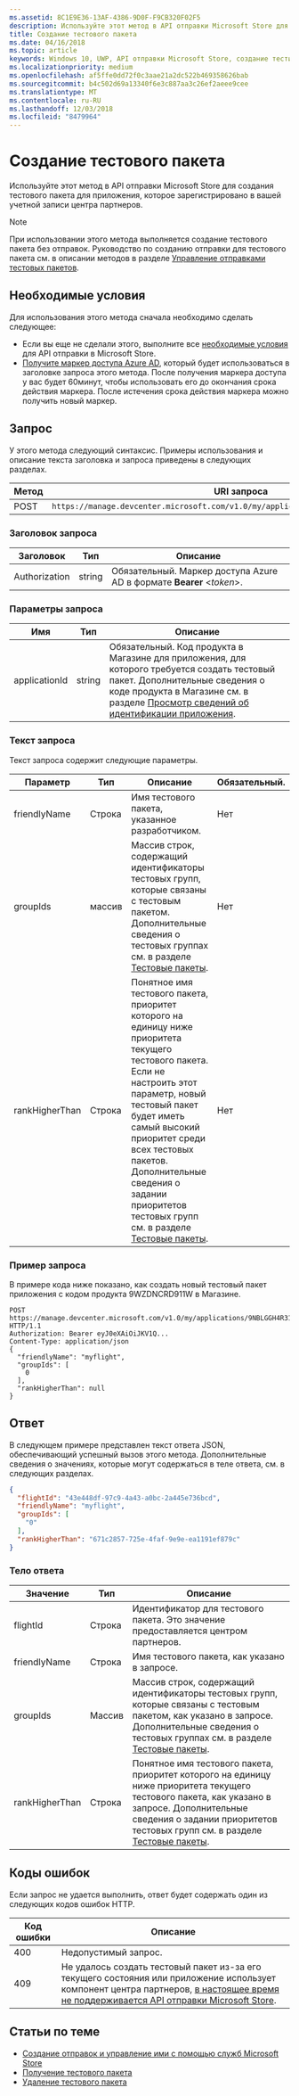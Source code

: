 ```yaml
---
ms.assetid: 8C1E9E36-13AF-4386-9D0F-F9CB320F02F5
description: Используйте этот метод в API отправки Microsoft Store для создания тестового пакета для приложения, которое зарегистрировано в вашей учетной записи центра партнеров.
title: Создание тестового пакета
ms.date: 04/16/2018
ms.topic: article
keywords: Windows 10, UWP, API отправки Microsoft Store, создание тестируемой возможности
ms.localizationpriority: medium
ms.openlocfilehash: af5ffe0dd72f0c3aae21a2dc522b469358626bab
ms.sourcegitcommit: b4c502d69a13340f6e3c887aa3c26ef2aeee9cee
ms.translationtype: MT
ms.contentlocale: ru-RU
ms.lasthandoff: 12/03/2018
ms.locfileid: "8479964"
---
```

# <a name="create-a-package-flight"></a>Создание тестового пакета

Используйте этот метод в API отправки Microsoft Store для создания тестового пакета для приложения, которое зарегистрировано в вашей учетной записи центра партнеров.

> [!NOTE]
> При использовании этого метода выполняется создание тестового пакета без отправок. Руководство по созданию отправки для тестового пакета см. в описании методов в разделе [Управление отправками тестовых пакетов](manage-flight-submissions.md).

## <a name="prerequisites"></a>Необходимые условия

Для использования этого метода сначала необходимо сделать следующее:

* Если вы еще не сделали этого, выполните все [необходимые условия](create-and-manage-submissions-using-windows-store-services.md#prerequisites) для API отправки в Microsoft Store.
* [Получите маркер доступа Azure AD](create-and-manage-submissions-using-windows-store-services.md#obtain-an-azure-ad-access-token), который будет использоваться в заголовке запроса этого метода. После получения маркера доступа у вас будет 60минут, чтобы использовать его до окончания срока действия маркера. После истечения срока действия маркера можно получить новый маркер.

## <a name="request"></a>Запрос

У этого метода следующий синтаксис. Примеры использования и описание текста заголовка и запроса приведены в следующих разделах.

| Метод | URI запроса                                                      |
|--------|------------------------------------------------------------------|
| POST    | ```https://manage.devcenter.microsoft.com/v1.0/my/applications/{applicationId}/flights``` |


### <a name="request-header"></a>Заголовок запроса

| Заголовок        | Тип   | Описание                                                                 |
|---------------|--------|-----------------------------------------------------------------------------|
| Authorization | string | Обязательный. Маркер доступа Azure AD в формате **Bearer** &lt;*token*&gt;. |


### <a name="request-parameters"></a>Параметры запроса

| Имя        | Тип   | Описание                                                                 |
|---------------|--------|-----------------------------------------------------------------------------|
| applicationId | string | Обязательный. Код продукта в Магазине для приложения, для которого требуется создать тестовый пакет. Дополнительные сведения о коде продукта в Магазине см. в разделе [Просмотр сведений об идентификации приложения](https://msdn.microsoft.com/windows/uwp/publish/view-app-identity-details).  |


### <a name="request-body"></a>Текст запроса

Текст запроса содержит следующие параметры.

|  Параметр  |  Тип  |  Описание  |  Обязательный.  |
|------|------|------|------|
|  friendlyName  |  Строка  |  Имя тестового пакета, указанное разработчиком.  |  Нет  |
|  groupIds  |  массив  |  Массив строк, содержащий идентификаторы тестовых групп, которые связаны с тестовым пакетом. Дополнительные сведения о тестовых группах см. в разделе [Тестовые пакеты](https://msdn.microsoft.com/windows/uwp/publish/package-flights).  |  Нет  |
|  rankHigherThan  |  Строка  |  Понятное имя тестового пакета, приоритет которого на единицу ниже приоритета текущего тестового пакета. Если не настроить этот параметр, новый тестовый пакет будет иметь самый высокий приоритет среди всех тестовых пакетов. Дополнительные сведения о задании приоритетов тестовых групп см. в разделе [Тестовые пакеты](https://msdn.microsoft.com/windows/uwp/publish/package-flights).    |  Нет  |


### <a name="request-example"></a>Пример запроса

В примере кода ниже показано, как создать новый тестовый пакет приложения с кодом продукта 9WZDNCRD911W в Магазине.

```syntax
POST https://manage.devcenter.microsoft.com/v1.0/my/applications/9NBLGGH4R315/flights HTTP/1.1
Authorization: Bearer eyJ0eXAiOiJKV1Q...
Content-Type: application/json
{
  "friendlyName": "myflight",
  "groupIds": [
    0
  ],
  "rankHigherThan": null
}

```

## <a name="response"></a>Ответ

В следующем примере представлен текст ответа JSON, обеспечивающий успешный вызов этого метода. Дополнительные сведения о значениях, которые могут содержаться в теле ответа, см. в следующих разделах.

```json
{
  "flightId": "43e448df-97c9-4a43-a0bc-2a445e736bcd",
  "friendlyName": "myflight",
  "groupIds": [
    "0"
  ],
  "rankHigherThan": "671c2857-725e-4faf-9e9e-ea1191ef879c"
}
```

### <a name="response-body"></a>Тело ответа

| Значение      | Тип   | Описание                                                                                                                                                                                                                                                                         |
|------------|--------|----------------------------------------------------------------------------------------------------------------------------------------------------------------------------------------------------------------------------------------------------------------------------------------|
| flightId            | Строка  | Идентификатор для тестового пакета. Это значение предоставляется центром партнеров.  |
| friendlyName           | Строка  | Имя тестового пакета, как указано в запросе.   |  
| groupIds           | Массив  | Массив строк, содержащий идентификаторы тестовых групп, которые связаны с тестовым пакетом, как указано в запросе. Дополнительные сведения о тестовых группах см. в разделе [Тестовые пакеты](https://msdn.microsoft.com/windows/uwp/publish/package-flights).   |
| rankHigherThan           | Строка  | Понятное имя тестового пакета, приоритет которого на единицу ниже приоритета текущего тестового пакета, как указано в запросе. Дополнительные сведения о задании приоритетов тестовых групп см. в разделе [Тестовые пакеты](https://msdn.microsoft.com/windows/uwp/publish/package-flights).  |


## <a name="error-codes"></a>Коды ошибок

Если запрос не удается выполнить, ответ будет содержать один из следующих кодов ошибок HTTP.

| Код ошибки |  Описание   |
|--------|------------------|
| 400  | Недопустимый запрос. |
| 409  | Не удалось создать тестовый пакет из-за его текущего состояния или приложение использует компонент центра партнеров, [в настоящее время не поддерживается API отправки Microsoft Store](create-and-manage-submissions-using-windows-store-services.md#not_supported). |   


## <a name="related-topics"></a>Статьи по теме

* [Создание отправок и управление ими с помощью служб Microsoft Store](create-and-manage-submissions-using-windows-store-services.md)
* [Получение тестового пакета](get-a-flight.md)
* [Удаление тестового пакета](delete-a-flight.md)
